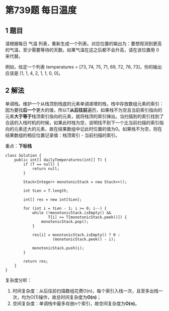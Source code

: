 # 第739题 每日温度

## 1 题目

请根据每日 气温 列表，重新生成一个列表。对应位置的输出为：要想观测到更高的气温，至少需要等待的天数。如果气温在这之后都不会升高，请在该位置用 0 来代替。

例如，给定一个列表 temperatures = [73, 74, 75, 71, 69, 72, 76, 73]，你的输出应该是 [1, 1, 4, 2, 1, 1, 0, 0]。

## 2 解法

单调栈。维护一个从栈顶到栈底的元素单调递增的栈，栈中存放数组元素的索引：因为要找**后一个**更大的值，所以T**从后往前**遍历，如果栈不为空且当前索引指向的元素**大于等于**栈顶索引指向的元素，就将栈顶的索引弹出。当扫描到的索引找到了合适的入栈时机的时候，如果此时栈为空，说明找不到下一个比当前扫描的索引指向的元素还大的元素，故在结果数组中记此时位置的值为0。如果栈不为空，则在结果数组的相应位置记录值：栈顶索引 - 当前扫描的索引。

重点：**下标栈**

```
class Solution {
    public int[] dailyTemperatures(int[] T) {
        if (T == null) {
            return null;
        }

        Stack<Integer> monotonicStack = new Stack<>();

        int tLen = T.length;

        int[] res = new int[tLen];

        for (int i = tLen - 1; i >= 0; i--) {
            while (!monotonicStack.isEmpty() && 
            	   T[i] >= T[monotonicStack.peek()]) {
                monotonicStack.pop();
            }

            res[i] = monotonicStack.isEmpty() ? 0 :
            		 (monotonicStack.peek() - i);

            monotonicStack.push(i);
        }

        return res;
    }
}
```

复杂度分析：

1. 时间复杂度：从后往前扫描数组花费O(n)，每个索引入栈一次，且至多出栈一次，均为O(1)操作，故总时间复杂度为**O(n)**；
2. 空间复杂度：单调栈中最多存放n个索引，故空间复杂度为**O(n)**。